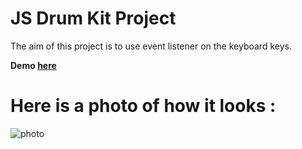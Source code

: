 # JS Drum Kit Project

The aim of this project is to use event listener on the keyboard keys.

**Demo [here](https://neslinbaydar.gihub.io/JS-30/01%20JS%20drum%20kit/index.html)**

# Here is a photo of how it looks :

![photo](https://user-images.githubusercontent.com/37474673/103385395-41776800-4b0b-11eb-9434-61aefd11bed9.png)
